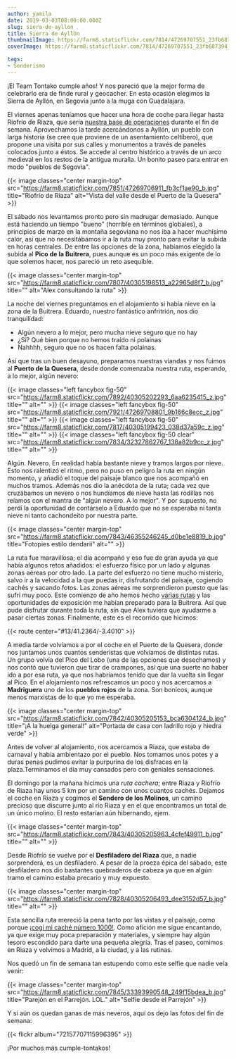 ```yaml
---
author: yamila
date: 2019-03-03T08:00:00.000Z
slug: siera-de-ayllon
title: Sierra de Ayllón
thumbnailImage: https://farm8.staticflickr.com/7814/47269707551_23fb687394_z.jpg
coverImage: https://farm8.staticflickr.com/7814/47269707551_23fb687394_b.jpg

tags:
- Senderismo
---
```


¡El Team Tontako cumple años! Y nos pareció que la mejor forma de celebrarlo era de finde rural y geocacher. En esta ocasión elegimos la Sierra de Ayllón, en Segovia junto a la muga con Guadalajara.

<!--more-->

El viernes apenas teníamos que hacer una hora de coche para llegar hasta Riofrío de Riaza, que sería <a href="http://www.elmiradordelhayedo.com/inicio/" target="_blank">nuestra base de operaciones</a> durante el fin de semana. Aprovechamos la tarde acercándonos a Ayllón, un pueblo con larga historia (se cree que proviene de un asentamiento celtíbero), que propone una visita por sus calles y monumentos a través de paneles colocados junto a éstos. Se accede al centro histórico a través de un arco medieval en los restos de la antigua muralla. Un bonito paseo para entrar en modo "pueblos de Segovia".

{{< image classes="center margin-top" src="https://farm8.staticflickr.com/7851/47269706911_fb3cf1ae90_b.jpg" title="Riofrío de Riaza" alt="Vista del valle desde el Puerto de la Quesera" >}}

El sábado nos levantamos pronto pero sin madrugar demasiado. Aunque está haciendo un tiempo "bueno" (horrible en términos globales), a principios de marzo en la montaña segoviana no nos iba a hacer muchísimo calor, así que no necesitábamos ir a la ruta muy pronto para evitar la subida en horas centrales. De entre las opciones de la zona, habíamos elegido la subida al **Pico de la Buitrera**, pues aunque es un poco más exigente de lo que solemos hacer, nos pareció un reto asequible.

{{< image classes="center margin-top" src="https://farm8.staticflickr.com/7807/40305198513_a22965d8f7_b.jpg" title="" alt="Alex consultando la ruta" >}}

La noche del viernes preguntamos en el alojamiento si había nieve en la zona de la Buitrera. Eduardo, nuestro fantástico anfritrión, nos dio tranquilidad:

- Algún nevero a lo mejor, pero mucha nieve seguro que no hay
- ¿Sí? Qué bien porque no hemos traído ni polainas
- Nahhhh, seguro que no os hacen falta polainas.

Así que tras un buen desayuno, preparamos nuestras viandas y nos fuimos al **Puerto de la Quesera**, desde donde comenzaba nuestra ruta, esperando, a lo mejor, algún nevero:

{{< image classes="left fancybox fig-50" src="https://farm8.staticflickr.com/7892/40305202293_6aa6235415_z.jpg" title="" alt="" >}}
{{< image classes="left fancybox fig-50" src="https://farm8.staticflickr.com/7921/47269708801_9b166c8ecc_z.jpg" title="" alt="" >}}
{{< image classes="left fancybox fig-50" src="https://farm8.staticflickr.com/7817/40305199423_038d37a59c_z.jpg" title="" alt="" >}}
{{< image classes="left fancybox fig-50 clear" src="https://farm8.staticflickr.com/7834/32327862767_138a82b9cc_z.jpg" title="" alt="" >}}

Algún. Nevero. En realidad había bastante nieve y tramos largos por nieve. Esto nos ralentizó el ritmo, pero no puso en peligro la ruta en ningún momento, y añadió el toque del paisaje blanco que nos acompañó en muchos tramos. Además nos dio la anécdota de la ruta; cada vez que cruzábamos un nevero o nos hundíamos de nieve hasta las rodillas nos reíamos con el mantra de "algún nevero. A lo mejor". Y por supuesto, no perdí la oportunidad de contárselo a Eduardo que no se esperaba ni tanta nieve ni tanto cachondeíto por nuestra parte.

{{< image classes="center margin-top" src="https://farm8.staticflickr.com/7843/46355246245_d0be1e8819_b.jpg" title="Fotopies estilo dendarii" alt="" >}}

La ruta fue maravillosa; el día acompañó y eso fue de gran ayuda ya que había algunos retos añadidos: el esfuerzo físico por un lado y algunas zonas aéreas por otro lado. La parte del esfuerzo no tiene mucho misterio, salvo ir a la velocidad a la que puedas ir, disfrutando del paisaje, cogiendo cachés y sacando fotos. Las zonas aéreas me sorprendieron puesto que las sufrí muy poco. Este comienzo de año hemos hecho <a href="/tags/senderismo" target="_blank">varias rutas</a> y las oportunidades de exposición me habían preparado para la Buitrera. Así que pude disfrutar durante toda la ruta, sin que Alex tuviera que ayudarme a pasar ciertas zonas. Finalmente, este es el recorrido que hicimos:

{{< route center="#13/41.2364/-3.4010" >}}

A media tarde volvíamos a por el coche en el Puerto de la Quesera, donde nos juntamos unos cuantos senderistas que volvíamos de distintas rutas. Un grupo volvía del Pico del Lobo (una de las opciones que desechamos) y nos contó que tuvieron que tirar de crampones, así que una suerte no haber ido a por esa ruta, ya que nos habríamos tenido que dar la vuelta sin llegar al Pico. En el alojamiento nos refrescamos un poco y nos acercamos a **Madriguera** uno de los **pueblos rojos** de la zona. Son bonicos, aunque menos marxistas de lo que yo me esperaba.

{{< image classes="center margin-top" src="https://farm8.staticflickr.com/7842/40305205153_bca6304124_b.jpg" title="¡A la huelga general!" alt="Portada de casa con ladrillo rojo y hiedra verde" >}}

Antes de volver al alojamiento, nos acercamos a Riaza, que estaba de carnaval y había ambientazo por el pueblo. Nos tomamos unos potes y a duras penas pudimos evitar la purpurina de los disfraces en la plaza.Terminamos el día muy cansados pero con geniales sensaciones.

El domingo por la mañana hicimos una _ruta cachera_; entre Riaza y Riofrío de Riaza hay unos 5 km por un camino con unos cuantos cachés. Dejamos el coche en Riaza y cogimos el **Sendero de los Molinos**, un camino precioso que discurre junto al río Riaza y en el que encontramos un total de un único molino. El resto estarían aún hibernando, ejem.

{{< image classes="center margin-top" src="https://farm8.staticflickr.com/7843/40305205963_4cfef49911_b.jpg" title="" alt="" >}}

Desde Riofrío se vuelve por el **Desfiladero del Riaza** que, a nadie sorprenderá, es un desfiladero. A pesar de la proeza épica del sábado, este desfiladero nos dio bastantes quebraderos de cabeza ya que en algún tramo el camino estaba precario y muy expuesto.

{{< image classes="center margin-top" src="https://farm8.staticflickr.com/7828/40305206493_dee3152d57_b.jpg" title="" alt="" >}}

Esta sencilla ruta mereció la pena tanto por las vistas y el paisaje, como porque <a href="https://www.geocaching.com/seek/log.aspx?LUID=bddb1c10-703a-47ef-a67a-103f091aabc3" target="_blank">¡cogí mi caché número 1000!</a>. Como afición me sigue encantando, ya que exige muy poca preparación y materiales, y siempre hay algún tesoro escondido para darte una pequeña alegría. Tras el paseo, comimos en Riaza y volvimos a Madrid, a la ciudad, y a las rutinas.

Nos quedó un fin de semana tan estupendo como este selfie que nadie veía venir:

{{< image classes="center margin-top" src="https://farm8.staticflickr.com/7845/33393990548_249f15bdea_b.jpg" title="Parejón en el Parrejón. LOL." alt="Selfie desde el Parrejón" >}}

Y si aún os quedan ganas de más neveros, aquí os dejo las fotos del fin de semana:

{{< flickr album="72157707115996395" >}}

¡Por muchos más cumple-tontakos!
